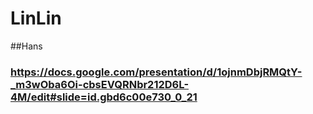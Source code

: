 # LinLin
##Hans
### https://docs.google.com/presentation/d/1ojnmDbjRMQtY-_m3wOba6Oi-cbsEVQRNbr212D6L-4M/edit#slide=id.gbd6c00e730_0_21